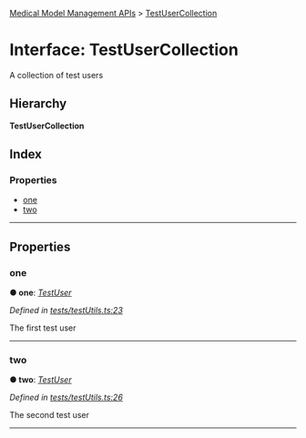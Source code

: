 [Medical Model Management APIs](../README.md) > [TestUserCollection](../interfaces/testusercollection.md)

# Interface: TestUserCollection

A collection of test users

## Hierarchy

**TestUserCollection**

## Index

### Properties

* [one](testusercollection.md#one)
* [two](testusercollection.md#two)

---

## Properties

<a id="one"></a>

###  one

**● one**: *[TestUser](testuser.md)*

*Defined in [tests/testUtils.ts:23](https://github.com/drryanjames/medical-model-management-apis/blob/53e4d53/src/tests/testUtils.ts#L23)*

The first test user

___
<a id="two"></a>

###  two

**● two**: *[TestUser](testuser.md)*

*Defined in [tests/testUtils.ts:26](https://github.com/drryanjames/medical-model-management-apis/blob/53e4d53/src/tests/testUtils.ts#L26)*

The second test user

___

